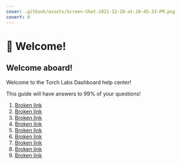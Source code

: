 ```yaml
---
cover: .gitbook/assets/Screen-Shot-2021-12-28-at-10-45-33-PM.png
coverY: 0
---
```


# 👋 Welcome!

## Welcome aboard!

Welcome to the Torch Labs Dashboard help center!

This guide will have answers to 99% of your questions!

1. [Broken link](broken-reference "mention")
2. [Broken link](broken-reference "mention")
3. [Broken link](broken-reference "mention")
4. [Broken link](broken-reference "mention")
5. [Broken link](broken-reference "mention")
6. [Broken link](broken-reference "mention")
7. [Broken link](broken-reference "mention")
8. [Broken link](broken-reference "mention")
9. [Broken link](broken-reference "mention")
